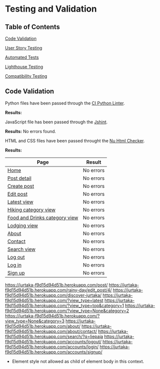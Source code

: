 # Testing and Validation

## Table of Contents

[Code Validation](#code-validation)

[User Story Testing](#user-story-testing)

[Automated Tests](#automated-tests)

[Lighthouse Testing](#lighthouse-testing)

[Compatibility Testing](#cross-device-and-cross-browser-testing)

## Code Validation

Python files have been passed through the [CI Python Linter](https://pep8ci.herokuapp.com/). 

**Results:** 

JavaScript file has been passed through the [Jshint](https://jshint.com/).

**Results:** No errors found.

HTML and CSS files have been passed throught the [Nu Html Checker](https://validator.w3.org/nu/).

**Results:**

| Page                          | Result       |
|-------------------------------|--------------|
| [Home](https://jurtaka-f9d15d94d51b.herokuapp.com)                         | No errors    |
| [Post detail](https://jurtaka-f9d15d94d51b.herokuapp.com/post/)            | No errors    |
| [Create post](https://jurtaka-f9d15d94d51b.herokuapp.com/rainy-day/edit_post/4/) | No errors    |
| [Edit post](https://jurtaka-f9d15d94d51b.herokuapp.com/rainy-day/edit_post/4/)   | No errors    |
| [Latest view](https://jurtaka-f9d15d94d51b.herokuapp.com/?view_type=latest) | No errors    |
| [Hiking category view](https://jurtaka-f9d15d94d51b.herokuapp.com/?view_type=top&category=1) | No errors    |
| [Food and Drinks category view](https://jurtaka-f9d15d94d51b.herokuapp.com/?view_type=None&category=2) | No errors    |
| [Lodging view](https://jurtaka-f9d15d94d51b.herokuapp.com/?view_type=None&category=3) | No errors    |
| [About](https://jurtaka-f9d15d94d51b.herokuapp.com/about/)                   | No errors    |
| [Contact](https://jurtaka-f9d15d94d51b.herokuapp.com/about/contact/)         | No errors    |
| [Search view](https://jurtaka-f9d15d94d51b.herokuapp.com/search/?q=liepaja)  | No errors    |
| [Log out](https://jurtaka-f9d15d94d51b.herokuapp.com/accounts/logout/)      | No errors    |
| [Log in](https://jurtaka-f9d15d94d51b.herokuapp.com/accounts/login/)        | No errors    |
| [Sign up](https://jurtaka-f9d15d94d51b.herokuapp.com/accounts/signup/)      | No errors    |

https://jurtaka-f9d15d94d51b.herokuapp.com/post/
https://jurtaka-f9d15d94d51b.herokuapp.com/rainy-day/edit_post/4/
https://jurtaka-f9d15d94d51b.herokuapp.com/discover-jurtaka/
https://jurtaka-f9d15d94d51b.herokuapp.com/?view_type=latest
https://jurtaka-f9d15d94d51b.herokuapp.com/?view_type=top&category=1
https://jurtaka-f9d15d94d51b.herokuapp.com/?view_type=None&category=2
https://jurtaka-f9d15d94d51b.herokuapp.com/?view_type=None&category=3
https://jurtaka-f9d15d94d51b.herokuapp.com/about/
https://jurtaka-f9d15d94d51b.herokuapp.com/about/contact/
https://jurtaka-f9d15d94d51b.herokuapp.com/search/?q=liepaja
https://jurtaka-f9d15d94d51b.herokuapp.com/accounts/logout/
https://jurtaka-f9d15d94d51b.herokuapp.com/accounts/login/
https://jurtaka-f9d15d94d51b.herokuapp.com/accounts/signup/





- Element style not allowed as child of element body in this context. 
</script><style media="all" id="fa-v4-font-face">
  </style><style media="all" id="fa-v5-font-face">


[Return to contents list](#table-of-contents)

## User Story Testing

| Epic | Issue | User Story | Acceptance Criteria | Result |
| -- | -- | ---- | ---- | -- |
| Admin Tools | #7 | As a Site Admin I have full CRUD capabilities so that I can manage the content of the forum site | I can create, read, update, and delete posts | PASS | 
|||| I can create, read, update, and delete comments and likes associated with posts | PASS |
|||| I can approve and disapprove posts that are posted by users | PASS |
|||| I quickly understand the data in the database | PASS |
|| #28 | As a Site Admin I can manage the content on the About site so that I can provide up to date information to users | I can find and manage the About page on the admin panel | PASS | 
|||| I can style the text of the page directly in the admin panel | PASS |
|| #31 | As a Site Admin I can receive contact requests so that I can respond to user inquiries and manage communication efficiently | I can receive contact requests from both registered and unregistered users | PASS | 
|||| I can see what is the reason of the request | PASS |
| User Account Management | #13 | As a New Site User I can register an account so that I can interact with the forum | I can register an account | PASS | 
|||| I can log in and log out of my account | PASS |
|||| There is a message that informs me wether I am logged in or not | PASS |
|||| I find the log in button easily | PASS |
|| #30 | As a New and/or Registered Site User I can fill in the contact form so that I can contact the forum administration | I can find a contact form on the site | PASS | 
|||| I can fill in the form and send it to the admin | PASS |
|||| After sending the form, I receive a message that the form has been sent |
|||| I can choose a reason for contacting the admin | PASS |
| Content Viewing | #8 | As a New Site User I can view a list of posts so that I can read the forum | When I open the main page, I see a list of posts | PASS | 
|||| Besides the post I also see the title, the author and the date the post has been created | PASS |
|||| Posts are arranged with the most recent ones at the top | PASS |
|| #11 | As a New Site User I can open a post so that I can read the full post and the comments | I can open a post and see its full text | PASS | 
|| #12 | As a New Site User I can see only the first few lines of the posts so that I can quickly scan the posts to decide which wants I want to read | I can see only the first few lines of the post on the main site | PASS |
|| #14 | As a New Site User I can read comments on posts so that I can see the feedback of the forum community | When I open an individual post I can read comments | PASS |
|| #15 | As a New Site User I can see how many comments are left on a post so that I know how popular a post is | I can see how many comments are left on every post on the main site | PASS |
|||| I can see how many comments are left on every post on the individual post site | PASS |
|| #19 | As a New Site User I can see how many likes are left on a post so that I know how popular a post is | I can see how many likes are left on every post on the main site | PASS |
|||| I can see how many likes are left on every post on the individual post site | PASS |
|| #20 | As a Registered Site User I can see who has liked the posts so that I can understand the forum community | When I open a post I can see a list of users that have liked the post | PASS |
|| #29 | As a New Site User I can visit the About site so that I can learn about the forum and the forum community | I can easily find the navigation to the site | PASS |
|||| I can read the site | PASS |
|||| I can see an inviting picture on the about page | PASS |
| Content Navigation | #9 | As a New Site User I can see a visually appealing site so that I have an enjoyable visual experience | The logo is visually appealing and reflects the site's identity | PASS | 
|||| The background is visually appealing and do not distract users from the content | PASS |
|||| The navigation bar is intuitive | PASS |
|||| The footer contains links to social media pages | PASS |
|||| The styling elements align with the overall design of the site and are responsive | PASS |
|||| The site has a favicon | PASS |
|| #10 | As a New Site User I can see a paginated list of posts so that I can navigate the site easily | I can see a list of 5 posts per page | PASS |
|||| I can use next and previous buttons to navigate | PASS |
|| #21 | As a New Site User I can see the posts categorised by the most popular post so that I can see most useful posts first | I can find a "top" section/button on the forum site | PASS |
|||| I can see post list filtered by most popular posts first | PASS |
|| #22 | As a New Site User I can browse the posts by category so that I can navigate the site easier | I can find categories in navigation bar | PASS |
|||| I can see posts for each category | PASS |
|| #24 | As a New Site User I can search the forum so that I can find posts on topics that I am interested in | I can find a search bar on the site | PASS |
|||| I can type words in the search bar and it returns posts that contain them | PASS |
|||| If the words do not match I get a message saying that nothing was found | PASS |
|| #25 | As a New Site User when I use the search bar I can see the search results highlighted so that I can find my topics easily | When I search the forum, the search results are highlighted in yellow | PASS |
| Content Creation | #17 | As a Registered Site User I can write posts so that I can engage with the forum | I can see a "add a post" section | PASS | 
|||| I can add posts | PASS |
|||| After posting I am redirected back to the main site | PASS |
|||| After posting I receive a message that my post is awaiting approval | PASS |
|||| In case of failed submission I receive an error message | PASS |
|| #23 | As a Registered Site User when I am posting I can add categories to posts so that I can categorise my post | When I add a post, I can choose a relevant category/categories for this post | PASS | 
|| #39 | As a Registered Site User I can add photos to posts so that the content of my post is more interactive | I can upload at least two images when posting on forum | PASS | 
| Content Interaction | #16 | As a Registered Site User I can comment on posts so that I can engage with the author and the forum community | When I read an individual post I can see a "leave a comment" section | PASS | 
|||| I can add a comment | PASS |
|||| I see a message that I cannot comment if I am not logged in | PASS |
|||| After commenting on a post I get a notification and I see my comment | PASS |
|| #18 | As a Registered Site User I can like posts so that I can engage with the post author and the forum community | I can like a post | PASS | 
|||| I can see if I have liked a post and I can unlike it | PASS |
|||| I can see if I have liked a post and I can unlike it | PASS |
|| #27 | As a Registered Site User I can update and delete my posts so that I can update the content of my post or remove posts that are not relevant | After submitting a post, as the post author, I can see an option to update my post | PASS | 
|||| I can either update the content of my post or delete my post entirely | PASS |
|||| Upon submitting my edited post, I receive a message that my post is awaiting approval | PASS |
|||| In case of failed submission I receive an error message | PASS |
|||| Upon deleting my post, I get a confirmation prompt that asks to confirm the deletion of my post | PASS |

[Return to contents list](#table-of-contents)

## Automated Tests

### Post Form

| Test                                              | Expected Result                                                                        |Outcome|
|---------------------------------------------------|----------------------------------------------------------------------------------------|-------|
| `test_post_form_has_fields`                       | The form should have fields: 'title', 'post_content', 'categories', 'image1', 'image2' | PASS  |
| `test_post_form_is_valid`                         | Should validate with non-empty title, content, and valid categories                    | PASS  |
| `test_post_form_is_invalid_no_title`              | Should not validate with empty title                                                   | PASS  |
| `test_post_form_is_invalid_no_content`            | Should not validate with empty content                                                 | PASS  |
| `test_post_form_is_invalid_no_categories`         | Should not validate with no categories selected                                        | PASS  |
| `test_post_form_is_invalid_with_invalid_category` | Should not validate with an invalid category ID                                        | PASS  |
| `test_post_form_invalid_with_blank_space_title`   | Should not validate with only blank spaces in title                                    | PASS  |
| `test_post_form_invalid_with_blank_space_content` | Should not validate with only blank spaces in content                                  | PASS  |
| `test_post_form_is_valid_with_one_image`          | Should validate with one uploaded image                                                | PASS  |
| `test_post_form_is_valid_with_two_images`         | Should validate with two uploaded images                                               | PASS  |
| `test_post_form_valid_with_no_images`             | Should validate with no uploaded images                                                | PASS  |
| `test_post_form_title_placeholder`                | There should be a placeholder text 'Add a title'                                       | PASS  |
| `test_post_form_content_placeholder`              | There should be a placeholder text 'Add text'                                          | PASS  |
| `test_post_form_title_no_label`                   | The title field should have no label                                                   | PASS  |
| `test_post_form_content_no_label`                 | The post content field should have no label                                            | PASS  |
| `test_post_form_categories_label`                 | The categories field should have a label 'Categories'                                  | PASS  |
| `test_post_form_image1_label`                     | The image1 field should have a label 'Image'                                           | PASS  |
| `test_post_form_image2_label`                     | The image2 field should have a label 'Image'                                           | PASS  |
| `test_post_form_valid_with_max_length`            | Should validate with content at max length 10,000 characters                           | PASS  |
| `test_post_form_invalid_with_max_length`          | Should not validate with content exceeding 10,000 characters                           | PASS  |

### Comment Form

| Test                                              | Expected Result                                                                        |Outcome|
|---------------------------------------------------|----------------------------------------------------------------------------------------|-------|
| `test_comment_form_is_valid`                      | Should validate with non-empty content                                                 | PASS  |
| `test_comment_form_is_invalid`                    | Should not validate with empty content                                                 | PASS  |
| `test_comment_form_has_fields`                    | The form should have a content field                                                   | PASS  |
| `test_comment_form_invalid_with_blank_space`      | Should not validate with blank space in content field                                  | PASS  |
| `test_comment_form_labels`                        | The label for the content field should be an empty string                              | PASS  |
| `test_comment_form_placeholder`                   | There should be a placeholder text 'Add a comment'                                     | PASS  |
| `test_comment_form_valid_with_max_length`         | The content should be valid within the allowed 10 000 character limit                  | PASS  |
| `test_comment_form_invalid_with_max_length`       | The content should be invalid if exceeding the allowed 10 000 character limit          | PASS  |

### Contact Form

| Test                                              | Expected Result                                                                        |Outcome|
|---------------------------------------------------|----------------------------------------------------------------------------------------|-------|
| `test_contact_form_valid_with_user`               | Should validate with non-empty content, valid user ID and empty email field            | PASS  |
| `test_contact_form_valid_with_email`              | Should validate with non-empty content, valid email and no user ID                     | PASS  |
| `test_contact_form_is_invalid`                    | Should not validate with empty content                                                 | PASS  |
| `test_contact_form_invalid_with_blank_space`      | Should not validate with blank space in content field                                  | PASS  |

### Post_detail View

| Test                                              | Expected Result                                                                        |Outcome|
|---------------------------------------------------|----------------------------------------------------------------------------------------|-------|
| `test_render_post_detail_page`                    | Should render the 'post_detail' page                                                   | PASS  |
|                                                   | Should initialize comment form                                                         | PASS  |
|                                                   | Should display post author, post title, and post content                               | PASS  |
|                                                   | Should display comments, comment authors, comment form, comment count                  | FAIL* |
|                                                   | Should display like count, is liked, likers usernames                                  | PASS  |
                                       
* Comment count not rendered properly.

PASS: after adding a more simplified test code where it checks if the added 2 comments = 2
`self.assertEqual(self.post.comments.count(),2)` 

### Latest View

| Test                                              | Expected Result                                                                        |Outcome|
|---------------------------------------------------|----------------------------------------------------------------------------------------|-------|
| `test_render_post_list_latest_view`               | Should render the 'Latest' posts page                                                  | PASS  |
|                                                   | Should display posts ordered by latest first                                           | PASS  |

### Browse by Category View

| Test                                              | Expected Result                                                                        |Outcome|
|---------------------------------------------------|----------------------------------------------------------------------------------------|-------|
| `test_render_post_list_category_filter`           | Should render the 'Browse by Category' page                                            | PASS  |
|                                                   | Should display posts filtered by Category 1                                            | PASS  |

### Create Post View

| Test                                              | Expected Result                                                                        |Outcome|
|---------------------------------------------------|----------------------------------------------------------------------------------------|-------|
| `test_render_post_create_view`                    | Should render the 'New Post' page                                                      | PASS  |
|                                                   | Should initialize the PostForm                                                         | PASS  |

### Edit Post View

| Test                                              | Expected Result                                                                        |Outcome|
|---------------------------------------------------|----------------------------------------------------------------------------------------|-------|
| `test_render_post_edit_view`                      | Should render the 'Edit Post' page                                                     | PASS  |
|                                                   | Should initialize the PostForm                                                         | PASS  |

### About View

| Test                                              | Expected Result                                                                        |Outcome|
|---------------------------------------------------|----------------------------------------------------------------------------------------|-------|
| `test_render_about_page`                          | Should render the 'about' page                                                         | PASS  |
|                                                   | Should display page title and content                                                  | PASS  |

### Contact View

| Test                                              | Expected Result                                                                        |Outcome|
|---------------------------------------------------|----------------------------------------------------------------------------------------|-------|
| `test_render_contact_page`                        | Should render the 'contact' page                                                       | PASS  |
|                                                   | Should initialize Contact form                                                         | PASS  |


### Form Submission

| Test                                              | Expected Result                                                                        |Outcome|
|---------------------------------------------------|----------------------------------------------------------------------------------------|-------|
| `test_successful_comment_submission`              | Posts a comment on a post using test credentials                                       | PASS  |
|                                                   | Checks if the comment submission redirects correctly to the post detail page           | PASS  |
|                                                   | Displays a success message                                                             | PASS  |
| `test_successful_post_submission`                 | Submits a new post using test credentials                                              | FAIL* |
|                                                   | Verifies if the home page loads after submission                                       | PASS  |
|                                                   | Displays a success message                                                             | PASS  |               
| `test_successful_post_edit_submission`            | Edits an existing post using test credentials                                          | PASS  |
|                                                   | Verifies if the post edit redirects correctly to the post detail page                  | PASS  |
|                                                   | Checks if the post status is updated to '3'                                            | PASS  |
|                                                   | Displays a success message                                                             | PASS  |
| `test_successful_contact_submission`              | Submits a contact form with specified email and message                                | FAIL* |
|                                                   | Checks if the contact form data is stored in the database                              | PASS  |
|                                                   | Verifies if the home page loads after contact submission                               | PASS  |
|                                                   | Displays a success message for the contact submission                                  | PASS  |
| `test_successful_contact_submission_registered_user`| Edits an existing post using test credentials                                        | PASS  |
|                                                   | Submits a contact form by a registered user with specified subject and message         | PASS  |
|                                                   | Checks if the contact form data is stored in the database                              | PASS  |
|                                                   | Verifies if the home page loads after contact submission                               | PASS  |
|                                                   | Displays a success message for the contact submission                                  | PASS  |

* `KeyError: 'post_form'`: The 'post_form' was missing from the context in the 'post_create' view during form rendering.

PASS: after updating the 'post_create' view to include 'post_form' in the context for 'POST' requests.

* Both 'post_form' and 'contact_form' tests failed when submitted without required fields ('Category' for Post form and 'Subject' for Contact form).

PASS: after providing corect test data in all the required fields.

[Return to contents list](#table-of-contents)

## Lighthouse Testing

Chrome developer tools Lighthouse was used to test the performance, accessibility, best practices and SEO of all pages within the platform. 
Results:

[Return to contents list](#table-of-contents)

## Cross-Device and Cross-Browser Testing

1. Desktop Devices:

- iMac
  - Safari
  - Google Chrome
  - Mozilla Firefox
- MacBook Air
  - Safari
  - Google Chrome
  - Mozilla Firefox
- Microsoft Computer
  - Microsoft Edge
  - Google Chrome
  - Mozilla Firefox

2. Mobile Devices:

- Samsung Galaxy Tablet
  - Chrome (Android)
  - Mozilla Firefox*
- iPhone SE
  - Safari (iOS)
- Samsung Galaxy Smartphone
  - Chrome (Android) 
  - Mozilla Firefox*

**Results**:

There was an issue on all of the devices: 
When users performed a search using the search bar (`q` parameter), the application correctly displayed search results based on the query. After performing a search, clicking on a category link in the navbar did not navigate users to the intended category page. Instead, it appeared as if the application tried to interpret the click as a new search with the query parameter `q=none`. This was fixed by modifying the category links in the navbar to explicitly construct their URLs using `{% url 'home' %}`.

* When users attempted to add a post using Mozilla Firefox, they encountered the following issues:
- Mozilla Firefox did not display the required field indicators on the forms fields (title and post_content) that are mandatory.
- Attempting to submit the form resulted in a 500 error. On desktop devices everything worked as expected. 
This could be an issue of how Mozilla handles form validation. This was partyly fixed by explicitly marking the PostForm fields as `required=True`. Users can now successfully submit forms on mobile devices using Mozilla Firefox. However, the required field indicators are still not displayed.

[Return to contents list](#table-of-contents)
